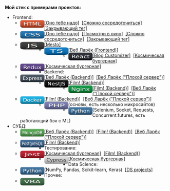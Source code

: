 **Мой стек с примерами проектов:**
* Frontend:
  * <picture><source media="(prefers-color-scheme: dark)" srcset="badges/html.svg"><source media="(prefers-color-scheme: light)" srcset="badges/html.svg"><img src="badges/html.svg" width=75 style="height: 24px;" align=left></picture>
[[Оно тебе надо]](https://github.com/Gittenhuben/ono-tebe-nado)&nbsp;
[[Сложно сосредоточиться]](https://github.com/Gittenhuben/slozhno-sosredotochitsya)&nbsp;
[[Закрывающий тег]](https://github.com/Gittenhuben/zakrivayuschiy-teg-f)
  * <a href="#"><img src="badges/css.svg" width=75 style="height: 24px;" align=left></a>
[[Оно тебе надо]](https://github.com/Gittenhuben/ono-tebe-nado)&nbsp;
[[Посмотри в окно]](https://github.com/Gittenhuben/posmotri_v_okno)&nbsp;
[[Сложно сосредоточиться]](https://github.com/Gittenhuben/slozhno-sosredotochitsya)&nbsp;
[[Закрывающий тег]](https://github.com/Gittenhuben/zakrivayuschiy-teg-f)
  * <a href="#"><img src="badges/js.svg" width=75 style="height: 24px;" align=left></a>
[[Mesto]](https://github.com/Gittenhuben/mesto-project-ff)
  * <a href="#"><img src="badges/ts.svg" width=75 style="height: 24px;" align=left></a>
[[Веб Ларёк (Frontend)]](https://github.com/Gittenhuben/web-larek-frontend)
  * <a href="#"><img src="badges/react.svg" width=75 style="height: 24px;" align=left></a>
[[Blog Customizer]](https://github.com/Gittenhuben/blog-customizer)&nbsp;
[[Космическая бургерная]](https://github.com/Gittenhuben/stellar-burgers)
  * <a href="#"><img src="badges/redux.svg" width=75 style="height: 24px;" align=left></a>
[[Космическая бургерная]](https://github.com/Gittenhuben/stellar-burgers)
* Backend:
  * <a href="#"><img src="badges/express.svg" width=75 style="height: 24px;" align=left></a>
[[Веб Ларёк (Backend)]](https://github.com/Gittenhuben/web-larek-express)&nbsp;
[[Веб Ларёк ("Плохой сервер")]](https://github.com/Gittenhuben/bad-server)
  * <a href="#"><img src="badges/nestjs.svg" width=75 style="height: 24px;" align=left></a>
[[Film! (Backend)]](https://github.com/Gittenhuben/film-react-nest)
  * <a href="#"><img src="badges/nginx.svg" width=75 style="height: 24px;" align=left></a>
[[Film! (Backend)]](https://github.com/Gittenhuben/film-react-nest)&nbsp;
[[Веб Ларёк ("Плохой сервер")]](https://github.com/Gittenhuben/bad-server)
  * <a href="#"><img src="badges/docker.svg" width=75 style="height: 24px;" align=left></a>
[[Film! (Backend)]](https://github.com/Gittenhuben/film-react-nest)&nbsp;
[[Веб Ларёк ("Плохой сервер")]](https://github.com/Gittenhuben/bad-server)
  * <a href="#"><img src="badges/php.svg" width=75 style="height: 24px;" align=left></a>
(основы, есть несколько микросайтов)
  * <a href="#"><img src="badges/python.svg" width=75 style="height: 24px;" align=left></a>
(Selenium, Socket, Requests, Concurrent.futures, есть работающий бэк с ML)
* СУБД:
  * <a href="#"><img src="badges/mongodb.svg" width=75 style="height: 24px;" align=left></a>
[[Веб Ларёк (Backend)]](https://github.com/Gittenhuben/web-larek-express)&nbsp;
[[Film! (Backend)]](https://github.com/Gittenhuben/film-react-nest)&nbsp;
[[Веб Ларёк ("Плохой сервер")]](https://github.com/Gittenhuben/bad-server)
  * <a href="#"><img src="badges/postgresql.svg" width=75 style="height: 24px;" align=left></a>
[[Film! (Backend)]](https://github.com/Gittenhuben/film-react-nest)
* Тестирование:
  * <a href="#"><img src="badges/jest.svg" width=75 style="height: 24px;" align=left></a>
[[Космическая бургерная]](https://github.com/Gittenhuben/stellar-burgers)&nbsp;
[[Film! (Backend)]](https://github.com/Gittenhuben/film-react-nest)
  * <a href="#"><img src="badges/cypress.svg" width=75 style="height: 24px;" align=left></a>
[[Космическая бургерная]](https://github.com/Gittenhuben/stellar-burgers)
* Data Science:
  * <a href="#"><img src="badges/python.svg" width=75 style="height: 24px;" align=left></a>
(NumPy, Pandas, Scikit-learn, Keras)&nbsp;
[[DS projects]](https://github.com/Gittenhuben/DS)
* Прочее:
  * <a href="#"><img src="badges/vba.svg" width=75 style="height: 24px;" align=left></a>
